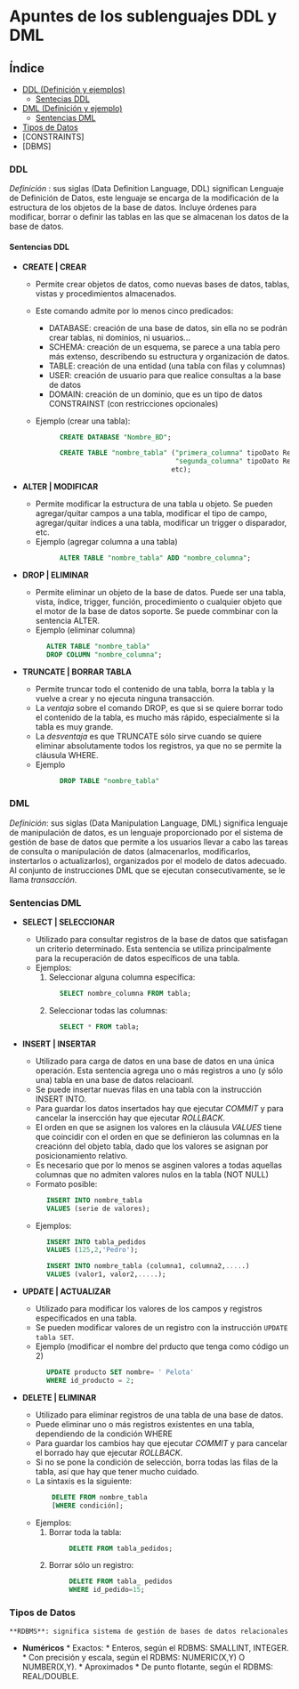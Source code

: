 # Apuntes de los sublenguajes DDL y DML

## Índice

* [DDL (Definición y ejemplos)](#DDL)
   * [Sentecias DDL](#Sentencias-DDL) 
* [DML (Definición y ejemplo)](#DML)
   * [Sentencias DML](#Sentencias-DML)
* [Tipos de Datos](Tipos-de-Datos)
* [CONSTRAINTS]
* [DBMS]

### DDL

*Definición* : sus siglas (Data Definition Language, DDL) significan Lenguaje de Definición de Datos,
               este lenguaje se encarga de la modificación de la estructura de los objetos de la base
               de datos. Incluye órdenes para modificar, borrar o definir las tablas en las que se 
               almacenan los datos de la base de datos. 

#### Sentencias DDL

* **CREATE | CREAR**
  * Permite crear objetos de datos, como nuevas bases de datos, tablas, vistas y procedimientos almacenados.
  * Este comando admite por lo menos cinco predicados:
      - DATABASE: creación de una base de datos, sin ella no se podrán                     crear tablas, ni dominios, ni usuarios...
      - SCHEMA: creación de un esquema, se parece a una tabla pero más                    extenso, describendo su estructura y organización de                       datos.
      - TABLE: creación de una entidad (una tabla con filas y columnas)
      - USER: creación de usuario para que realice consultas a la base de               datos
      - DOMAIN: creación de un dominio, que es un tipo de datos                           CONSTRAINST (con restricciones opcionales)
      
   * Ejemplo (crear una tabla):
      ```sql 
            CREATE DATABASE "Nombre_BD";
      ```      
      ```sql
            CREATE TABLE "nombre_tabla" ("primera_columna" tipoDato Restricciones,
                                         "segunda_columna" tipoDato Restricciones, 
                                        etc);
      ```
* **ALTER | MODIFICAR**
  * Permite modificar la estructura de una tabla u objeto. Se pueden agregar/quitar campos a una tabla, modificar el tipo de campo, agregar/quitar índices a una tabla, modificar un trigger o disparador, etc.
  * Ejemplo (agregar columna a una tabla)
    ```sql
          ALTER TABLE "nombre_tabla" ADD "nombre_columna";
    ```
    
* **DROP | ELIMINAR**
  * Permite eliminar un objeto de la base de datos. Puede ser una tabla, vista, índice, trigger, función, procedimiento o cualquier objeto que el motor de la base de datos soporte. Se puede commbinar con la sentencia ALTER.
  * Ejemplo (eliminar columna)
  ```sql
        ALTER TABLE "nombre_tabla"
        DROP COLUMN "nombre_columna";
  ```
  
* **TRUNCATE | BORRAR TABLA**  
    * Permite truncar todo el contenido de una tabla, borra la tabla y la vuelve a crear y no ejecuta ninguna transacción.
    * La *ventaja* sobre el comando DROP, es que si se quiere borrar todo el contenido de la tabla, es mucho más rápido, especialmente si la tabla es muy grande.
    * La *desventaja* es que TRUNCATE sólo sirve cuando se quiere eliminar absolutamente todos los registros, ya que no se permite la cláusula WHERE.  
    * Ejemplo 
      ```sql
            DROP TABLE "nombre_tabla"
      ```

### DML

*Definición*: sus siglas (Data Manipulation Language, DML) significa lenguaje de manipulación de datos, es un lenguaje proporcionado por el sistema de gestión de base de datos que permite a los usuarios llevar a cabo las tareas de consulta o manipulación de datos (almacenarlos, modificarlos, instertarlos o actualizarlos), organizados por el modelo de datos adecuado. Al conjunto de instrucciones DML que se ejecutan consecutivamente, se le llama *transacción*. 

### Sentencias DML

* **SELECT | SELECCIONAR**
    * Utilizado para consultar registros de la  base de datos que satisfagan un criterio determinado. Esta sentencia se utiliza principalmente para la recuperación de datos específicos de una tabla. 
    * Ejemplos:
      1. Seleccionar alguna columna específica:
      ```sql
            SELECT nombre_columna FROM tabla;
      ```
      2. Seleccionar todas las columnas:
      ```sql
            SELECT * FROM tabla;
      ```
      
* **INSERT | INSERTAR**
    * Utilizado para carga de datos en una base de datos en una única operación. Esta sentencia agrega uno o más registros a uno (y sólo una) tabla en una base de datos relacioanl. 
    * Se puede insertar nuevas filas en una tabla con la instrucción INSERT INTO.
    * Para guardar los datos insertados hay que ejecutar *COMMIT* y para cancelar la insercción hay que ejecutar *ROLLBACK*.
    * El orden en que se asignen los valores en la cláusula *VALUES* tiene que coincidir con el orden en que se definieron las columnas en la creaciónn del objeto tabla, dado que los valores se asignan por posicionamiento relativo.
    * Es necesario que por lo menos se asginen valores a todas aquellas columnas que no admiten valores nulos en la tabla (NOT NULL)
    * Formato posible:
    ```sql
          INSERT INTO nombre_tabla
          VALUES (serie de valores);
    ```
    * Ejemplos:
    ```sql
          INSERT INTO tabla_pedidos
          VALUES (125,2,'Pedro');
    ```
    ```sql
          INSERT INTO nombre_tabla (columna1, columna2,.....)
          VALUES (valor1, valor2,.....);
    ```
    
* **UPDATE | ACTUALIZAR**
    * Utilizado para modificar los valores de los campos y registros especificados en una tabla.
    * Se pueden modificar valores de un registro con la instrucción `UPDATE tabla SET`.
    * Ejemplo (modificar el nombre del prducto que tenga como código un 2)
    ```sql
          UPDATE producto SET nombre= ' Pelota'
          WHERE id_producto = 2;      
    ```
    
* **DELETE | ELIMINAR** 
    * Utilizado para eliminar registros de una tabla de una base de datos.
    * Puede eliminar uno o más registros existentes en una tabla, dependiendo de la condición WHERE
    * Para guardar los cambios hay que ejecutar *COMMIT* y para cancelar el borrado  hay que ejecutar *ROLLBACK*.
    * Si no se pone la condición de selección, borra todas las filas de la tabla, así que hay que tener mucho cuidado.
    * La sintaxis es la siguiente:
        ```sql
            DELETE FROM nombre_tabla
            [WHERE condición];
        ```
    * Ejemplos:
      1. Borrar toda la tabla:
          ```sql 
               DELETE FROM tabla_pedidos;
          ```
      2. Borrar sólo un registro:
           ```sql
                DELETE FROM tabla_ pedidos
                WHERE id_pedido=15;  
           ```
    
### Tipos de Datos
` **RDBMS**: significa sistema de gestión de bases de datos relacionales `
  * **Numéricos**
        * Exactos:
            * Enteros, según el RDBMS: SMALLINT, INTEGER.
            * Con precisión y escala, según el RDBMS: NUMERIC(X,Y) O NUMBER(X,Y).
         * Aproximados
            * De punto flotante, según el RDBMS: REAL/DOUBLE.
